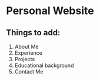 # Personal Website 
## Things to add:
1. About Me 
2. Experience
3. Projects
4. Educational background
5. Contact Me
